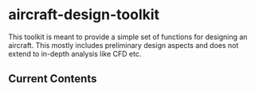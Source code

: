 # aircraft-design-toolkit
This toolkit is meant to provide a simple set of functions for designing an aircraft. This mostly includes preliminary design aspects and does not extend to in-depth analysis like CFD etc.

## Current Contents
